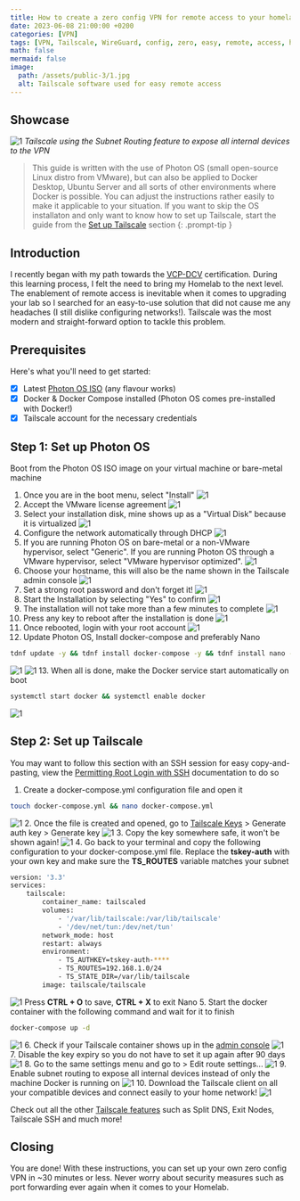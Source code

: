 ```yaml
---
title: How to create a zero config VPN for remote access to your homelab with Tailscale
date: 2023-06-08 21:00:00 +0200
categories: [VPN]
tags: [VPN, Tailscale, WireGuard, config, zero, easy, remote, access, homelab, secure, network, service, open-source]
math: false
mermaid: false
image:
  path: /assets/public-3/1.jpg
  alt: Tailscale software used for easy remote access
---
```


## Showcase
![1](/assets/public-3/2.jpg)
_Tailscale using the Subnet Routing feature to expose all internal devices to the VPN_

> This guide is written with the use of Photon OS (small open-source Linux distro from VMware), but can also be applied to Docker Desktop, Ubuntu Server and all sorts of other environments where Docker is possible. You can adjust the instructions rather easily to make it applicable to your situation. If you want to skip the OS installaton and only want to know how to set up Tailscale, start the guide from the [Set up Tailscale](https://vskills.nl/posts/zero-config-vpn-remote-access-tailscale/#step-2-set-up-tailscale) section
{: .prompt-tip }

## Introduction
I recently began with my path towards the [VCP-DCV](https://www.vmware.com/learning/certification/vcp-dcv.html) certification. During this learning process, I felt the need to bring my Homelab to the next level. The enablement of remote access is inevitable when it comes to upgrading your lab so I searched for an easy-to-use solution that did not cause me any headaches (I still dislike configuring networks!). Tailscale was the most modern and straight-forward option to tackle this problem.

## Prerequisites
Here's what you'll need to get started:
- [x] Latest [Photon OS ISO](https://github.com/vmware/photon/wiki/Downloading-Photon-OS#downloading-photon-os-50-ga) (any flavour works)
- [x] Docker & Docker Compose installed (Photon OS comes pre-installed with Docker!)
- [x] Tailscale account for the necessary credentials

## Step 1: Set up Photon OS

Boot from the Photon OS ISO image on your virtual machine or bare-metal machine

1.  Once you are in the boot menu, select "Install"
![1](/assets/public-3/3.png)
2.  Accept the VMware license agreement
![1](/assets/public-3/4.png)
3.  Select your installation disk, mine shows up as a "Virtual Disk" because it is virtualized 
![1](/assets/public-3/5.png)
4.  Configure the network automatically through DHCP 
![1](/assets/public-3/6.png)
5.  If you are running Photon OS on bare-metal or a non-VMware hypervisor, select "Generic".
    If you are running Photon OS through a VMware hypervisor, select "VMware hypervisor optimized".
![1](/assets/public-3/7.png)
6.  Choose your hostname, this will also be the name shown in the Tailscale admin console
![1](/assets/public-3/7.png)
7.  Set a strong root password and don't forget it!
![1](/assets/public-3/9.png)
8.  Start the Installation by selecting "Yes" to confirm
![1](/assets/public-3/10.png)
9.  The installation will not take more than a few minutes to complete
![1](/assets/public-3/11.png)
10. Press any key to reboot after the installation is done
![1](/assets/public-3/12.png)
11. Once rebooted, login with your root account
![1](/assets/public-3/13.png)
12. Update Photon OS, Install docker-compose and preferably Nano
```bash
tdnf update -y && tdnf install docker-compose -y && tdnf install nano -y
```
![1](/assets/public-3/14.png)
![1](/assets/public-3/15.png)
13. When all is done, make the Docker service start automatically on boot
```bash
systemctl start docker && systemctl enable docker
``` 
![1](/assets/public-3/16.png)

## Step 2: Set up Tailscale

You may want to follow this section with an SSH session for easy copy-and-pasting, view the [Permitting Root Login with SSH](https://vmware.github.io/photon/assets/files/html/3.0/photon_troubleshoot/permitting-root-login-with-ssh.html) documentation to do so

1. Create a docker-compose.yml configuration file and open it
```bash
touch docker-compose.yml && nano docker-compose.yml
```
![1](/assets/public-3/17.png)
2. Once the file is created and opened, go to [Tailscale Keys](https://login.tailscale.com/admin/settings/keys) > Generate auth key > Generate key
![1](/assets/public-3/18.png)
3. Copy the key somewhere safe, it won't be shown again!
![1](/assets/public-3/19.png)
4. Go back to your terminal and copy the following configuration to your docker-compose.yml file.
   Replace the **tskey-auth** with your own key and make sure the **TS_ROUTES** variable matches your subnet
```bash
version: '3.3'
services:
    tailscale:
        container_name: tailscaled
        volumes:
            - '/var/lib/tailscale:/var/lib/tailscale'
            - '/dev/net/tun:/dev/net/tun'
        network_mode: host
        restart: always
        environment:
            - TS_AUTHKEY=tskey-auth-****
            - TS_ROUTES=192.168.1.0/24
            - TS_STATE_DIR=/var/lib/tailscale
        image: tailscale/tailscale
```
![1](/assets/public-3/20.png)
Press **CTRL + O** to save, **CTRL + X** to exit Nano
5. Start the docker container with the following command and wait for it to finish
```bash
docker-compose up -d
```
![1](/assets/public-3/21.png)
6. Check if your Tailscale container shows up in the [admin console](https://login.tailscale.com/admin/machines)
![1](/assets/public-3/22.png)
7. Disable the key expiry so you do not have to set it up again after 90 days
![1](/assets/public-3/23.png)
8. Go to the same settings menu and go to > Edit route settings...
![1](/assets/public-3/24.png)
9. Enable subnet routing to expose all internal devices instead of only the machine Docker is running on
![1](/assets/public-3/25.png)
10. Download the Tailscale client on all your compatible devices and connect easily to your home network!
![1](/assets/public-3/26.png)

Check out all the other [Tailscale features](https://tailscale.com/kb/1169/features/) such as Split DNS, Exit Nodes, Tailscale SSH and much more!

## Closing

You are done! With these instructions, you can set up your own zero config VPN in ~30 minutes or less. Never worry about security measures such as port forwarding ever again when it comes to your Homelab.
